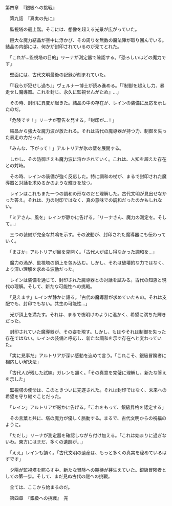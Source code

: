第四章　『銀級への挑戦』

　第九話　『真実の先に』

　監視塔の最上階。そこには、想像を超える光景が広がっていた。

　巨大な魔力結晶が空中に浮かび、その周りを無数の魔法陣が取り囲んでいる。結晶の内部には、何かが封印されているのが見てとれた。

　「これが...監視塔の目的」リーナが測定器で確認する。「恐ろしいほどの魔力です」

　壁面には、古代文明最後の記録が刻まれていた。

　「『我らが犯せし過ち』」ヴェルナー博士が読み進める。「『制御を超えし力、暴走せし魔導器。これを封じ、永久に監視せんがため』...」

　その時、封印に異変が起きた。結晶の中の存在が、レインの装備に反応を示したのだ。

　「危険です！」リーナが警告を発する。「封印が...！」

　結晶から強大な魔力波が放たれる。それは古代の魔導器が持つ力、制御を失った暴走の力だった。

　「みんな、下がって！」アルトリアが氷の壁を展開する。

　しかし、その防御さえも魔力波に溶かされていく。これは、人知を超えた存在との対峙。

　その時、レインの装備が強く反応した。特に調和の杖が、まるで封印された魔導器と対話を求めるかのような輝きを放つ。

　レインはこれもまた一つの調和の形なのだと理解した。古代文明が見出せなかった答え。それは、力の封印ではなく、真の意味での調和だったのかもしれない。

　「ミアさん、風を」レインが静かに告げる。「リーナさん、魔力の測定を。そして...」

　三つの装備が完全な共鳴を示す。その波動が、封印された魔導器にも伝わっていく。

　「まさか」アルトリアが目を見開く。「古代人が成し得なかった調和を...」

　魔力の渦が、監視塔の頂上を包み込む。しかし、それは破壊的な力ではなく、より深い理解を求める波動だった。

　レインは装備を通じて、封印された魔導器との対話を試みる。古代の知恵と現代の理解。そして、新たな可能性への挑戦。

　「見えます」レインが静かに語る。「古代の魔導器が求めていたもの。それは支配でも、封印でもない。共生の可能性...」

　光が頂上を満たす。それは、まるで夜明けのように温かく、希望に満ちた輝きだった。

　封印されていた魔導器が、その姿を現す。しかし、もはやそれは制御を失った存在ではない。レインの装備と呼応し、新たな調和を示す存在へと変わっていた。

　「実に見事だ」アルトリアが深い感動を込めて言う。「これこそ、銀級冒険者に相応しい解決法」

　「古代人が残した試練」ガレンも頷く。「その真意を完璧に理解し、新たな答えを示した」

　監視塔の使命は、このときついに完遂された。それは封印ではなく、未来への希望を守り継ぐことだった。

　「レイン」アルトリアが厳かに告げる。「これをもって、銀級昇格を認定する」

　その言葉と共に、塔の魔力が優しく脈動する。まるで、古代文明からの祝福のように。

　「ただし」リーナが測定器を確認しながら付け加える。「これは始まりに過ぎないわ。東方にはまだ、多くの遺跡が...」

　「ええ」レインも頷く。「古代文明の遺産は、もっと多くの真実を秘めているはずです」

　夕陽が監視塔を照らす中、新たな冒険への期待が芽生えていた。銀級冒険者としての第一歩。そして、まだ見ぬ古代の謎への挑戦。

　全ては、ここから始まるのだ。

　第四章　『銀級への挑戦』　完